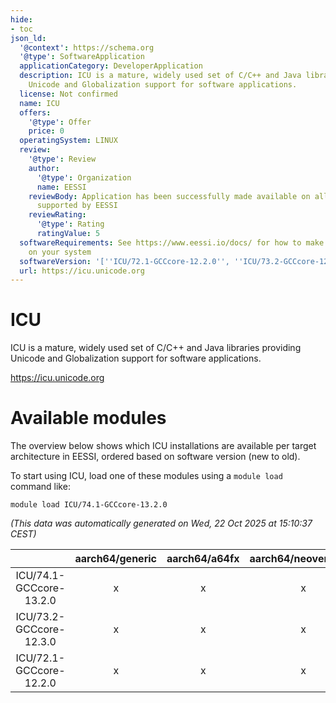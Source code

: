 ```yaml
---
hide:
- toc
json_ld:
  '@context': https://schema.org
  '@type': SoftwareApplication
  applicationCategory: DeveloperApplication
  description: ICU is a mature, widely used set of C/C++ and Java libraries providing
    Unicode and Globalization support for software applications.
  license: Not confirmed
  name: ICU
  offers:
    '@type': Offer
    price: 0
  operatingSystem: LINUX
  review:
    '@type': Review
    author:
      '@type': Organization
      name: EESSI
    reviewBody: Application has been successfully made available on all architectures
      supported by EESSI
    reviewRating:
      '@type': Rating
      ratingValue: 5
  softwareRequirements: See https://www.eessi.io/docs/ for how to make EESSI available
    on your system
  softwareVersion: '[''ICU/72.1-GCCcore-12.2.0'', ''ICU/73.2-GCCcore-12.3.0'', ''ICU/74.1-GCCcore-13.2.0'']'
  url: https://icu.unicode.org
---
```


ICU
===


ICU is a mature, widely used set of C/C++ and Java libraries providing Unicode and Globalization support for software applications.

https://icu.unicode.org
# Available modules


The overview below shows which ICU installations are available per target architecture in EESSI, ordered based on software version (new to old).

To start using ICU, load one of these modules using a `module load` command like:

```shell
module load ICU/74.1-GCCcore-13.2.0
```

*(This data was automatically generated on Wed, 22 Oct 2025 at 15:10:37 CEST)*

| |aarch64/generic|aarch64/a64fx|aarch64/neoverse_n1|aarch64/neoverse_v1|aarch64/nvidia/grace|x86_64/generic|x86_64/amd/zen2|x86_64/amd/zen3|x86_64/amd/zen4|x86_64/intel/cascadelake|x86_64/intel/haswell|x86_64/intel/icelake|x86_64/intel/sapphirerapids|x86_64/intel/skylake_avx512|
| :---: | :---: | :---: | :---: | :---: | :---: | :---: | :---: | :---: | :---: | :---: | :---: | :---: | :---: | :---: |
|ICU/74.1-GCCcore-13.2.0|x|x|x|x|x|x|x|x|x|x|x|x|x|x|
|ICU/73.2-GCCcore-12.3.0|x|x|x|x|x|x|x|x|x|x|x|x|x|x|
|ICU/72.1-GCCcore-12.2.0|x|x|x|x|x|x|x|x|x|x|x|x|x|x|
